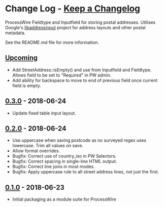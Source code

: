 # **Change Log** - [Keep a Changelog]

ProcessWire Fieldtype and Inputfield for storing postal addresses. Utilises Google's [libaddressinput] project for
address layouts and other postal metadata.

See the README.md file for more information.


## [Upcoming]

- Add StreetAddress::isEmpty() and use from Inputfield and Fieldtype. Allows field to be set to "Required" in PW admin.
- Add ability for backspace to move to end of previous field once current field is empty.


## [0.3.0] - 2018-06-24

- Update fixed table input layout.


## [0.2.0] - 2018-06-24

- Use uppercase when saving postcode as no surveyed regex uses lowercase. Trim all values on save.
- Allow format overrides.
- Bugfix: Correct use of country_iso in PW Selectors.
- Bugfix: Correct spacing in single-line HTML output.
- Bugfix: Correct line joins in most modes.
- Bugfix: Apply uppercase rule to all street address lines, not just the first.

## [0.1.0] - 2018-06-23

- Initial packaging as a module suite for ProcessWire

[Keep a Changelog]: http://keepachangelog.com/en/1.0.0/
[libaddressinput]: https://github.com/googlei18n/libaddressinput
[Upcoming]: https://bitbucket.org/netcarver/fieldtypestreetaddress/branches/compare/HEAD..0.3.0
[0.4.0]: https://bitbucket.org/netcarver/fieldtypestreetaddress/src/0.3.0/
[0.3.0]: https://bitbucket.org/netcarver/fieldtypestreetaddress/src/0.3.0/
[0.2.0]: https://bitbucket.org/netcarver/fieldtypestreetaddress/src/0.2.0/
[0.1.0]: https://bitbucket.org/netcarver/fieldtypestreetaddress/src/0.1.0/
